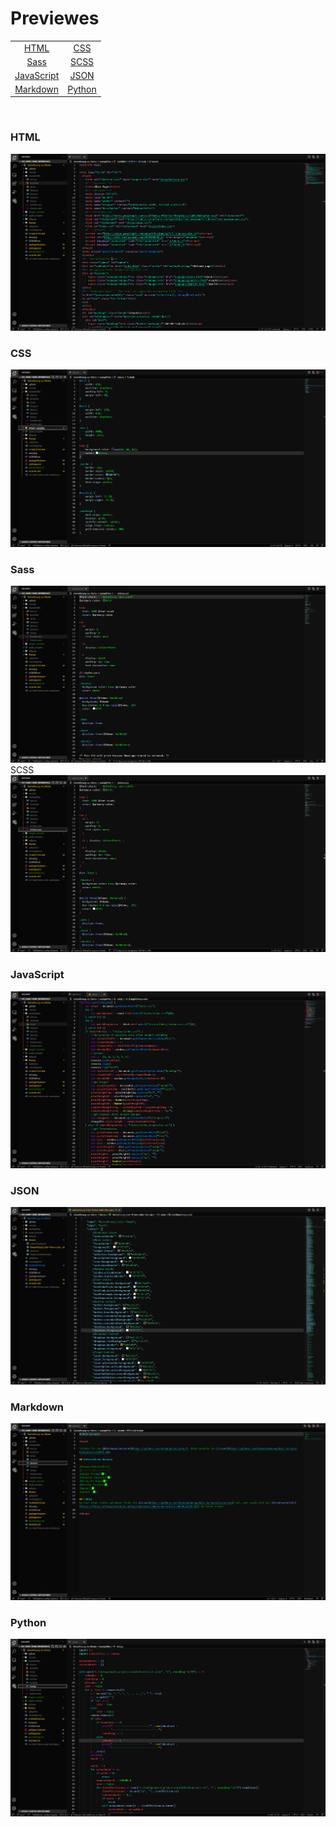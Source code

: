 # Previewes

<table style="text-align:center">
    <tbody>
        <tr>
            <td rowspan=2><a href="#HTML">HTML</a></td>
            <td><a href="#CSS">CSS</a></td>
        <tr>
        <tr>
            <td><a href="#Sass">Sass</a></td>
            <td><a href="#SCSS">SCSS</a></td>
        <tr>
        <tr>
            <td><a href="#JS">JavaScript</a></td>
            <td><a href="#JSON">JSON</a></td>
        <tr>
        <tr>
            <td><a href="#MD">Markdown</a></td>
            <td><a href="#PY">Python</a></td>
        <tr>
    </tbody>
</table>

<br>

<h3 href="#HTML">HTML</h3>
<img src="images/preview/previewHTML.png"></img>

<br>

<h3 href="#CSS">CSS</h3>
<img src="images/preview/previewCSS.png"></img>

<br>

<h3 href="#Sass">Sass</h3> 
<img src="images/preview/previewSass.png"></img>

<br>

</h3 href="#SCSS">SCSS</h3>
<img src="images/preview/previewSCSS.png"></img>

<br>

<h3 href="#JS">JavaScript</h3>
<img src="images/preview/previewJS.png"></img>

<br>

<h3 href="#JSON">JSON</h3>
<img src="images/preview/previewJSON.png"></img>

<br>

<h3 href="#MD">Markdown</h3>
<img src="images/preview/previewMD.png"></img>

<br>

<h3 href="#PY">Python</h3>
<img src="images/preview/previewPY.png"></img>